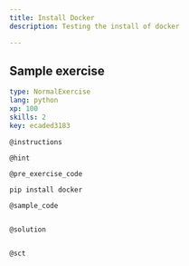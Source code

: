 ```yaml
---
title: Install Docker
description: Testing the install of docker

---
```

## Sample exercise

```yaml
type: NormalExercise
lang: python
xp: 100
skills: 2
key: ecaded3183
```


`@instructions`

`@hint`

`@pre_exercise_code`
```{python}
pip install docker
```

`@sample_code`
```{python}

```

`@solution`
```{python}

```

`@sct`
```{python}

```

